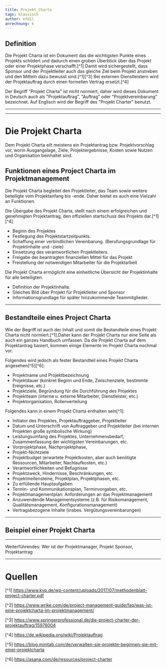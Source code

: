 ```yaml
---
title: Projekt_Charta
tags: klassisch
author: efdil
anrechnung: k
---
```


## Definition

Die Projekt Charta ist ein Dokument das die wichtigsten Punkte eines Projekts schildert und dadurch einen groben Überblick über das Projekt oder einer Projektphase verschafft.[^1] Damit wird sichergestellt, dass Sponsor und der Projektleiter auch das gleiche Ziel beim Projekt anstreben und den Mitteln dazu bewusst sind.[^1][^3] Bei externen Dienstleistern wird der Projektauftrag durch einen formellen Vertrag ersetzt.[^4]

Der Begriff "Projekt Charta" ist nicht normiert, daher wird dieses Dokument in Deutsch auch als "Projektauftrag", "Auftrag" oder "Projektvereinbarung" bezeichnet. Auf Englisch wird der Begriff des "Projekt Charter" benutzt.

---
---

# Die Projekt Charta

Dem Projekt Charta eilt meistens ein Projektantrag bzw. Projektvorschlag vor, worin Ausgangslage, Ziele, Projektergebnisse, Kosten sowie Nutzen und Organisation beinhaltet sind.

## Funktionen eines Project Charta im Projektmanagement

Die Projekt Charta begleitet den Projektleiter, das Team sowie weitere beteiligte vom Projektanfang bis -ende. Daher bietet es auch eine Vielzahl an Funktionen.

 Die Übergabe des Projekt Charta, stellt nach einem erfolgreichen und genehmigten Projektantrag, den offiziellen startschuss des Projekts dar.[^1][^4]

- Beginn des Projektes
- Festlegung des Projektstartzeitpunkts.
- Schaffung einer verbindlichen Vereinbarung.
 (Berufungsgrundlage für Projektinhalte und -ziele)
 - Einsetzung des verantwortlichen Projektleiters.
 - Freigabe der beantragten finanziellen Mittel für das Projekt
 - Freistellung der notwendigen Mitarbeiter für die Projektarbeit

Die Projekt Charta ermöglicht eine einheitliche Übersicht der Projektinhalte für alle beteiligten.

- Definition der Projektinhalte.
- Gleiches Bild über Projekt für Projektleiter und Sponsor
- Informationsgrundlage für später hinzukommende Teammitglieder.

---

## Bestandteile eines Project Charta

Wie der Begriff ist auch der Inhalt und somit die Bestandteile eines Projekt Charta nicht normiert.[^1].Daher kann der Projekt Charta nur eine Seite als auch ein ganzes Handbuch umfassen. Da die Projekt Charta auf dem Projektantrag basiert, kommen einige Elemente im Projekt Charta nochmal vor.

Folgendes wird jedoch als fester Bestandteil eines Projekt Charta angesehen[^5][^6]:

- Projektname und Projektbezeichnung
- Projektdauer (konkret Beginn und Ende, Zwischenziele, bestimmte Ereignisse, etc.)
- Projektziele, Begründung für die Durchführung des Projektes
- Projektteam (interne u. externe Mitarbeiter, Dienstleister, etc.)
- Projektorganisation, Rollenverteilung

Folgendes kann in einem Projekt Charta enthalten sein[^1]:


- Initiator des Projektes, Projektauftraggeber, Projektleiter
- Datum und Unterschrift von Auftraggeber und Projektleiter (bei internen Projekten große symbolische Wirkung)
- Leistungsumfang des Projektes, Unternehmensbedarf, Zusammenfassung der wichtigsten Vereinbarungen, etc.
- Vorprojektphase, Nachprojektphase,
- Projekt-Nichtziele
- Projektbudget (erwartete Projektkosten, aber auch benötigte Ressourcen, Mitarbeiter, Nachlaufkosten, etc.)
- Verantwortlichkeiten und Befugnisse
- Projektzweck, Hindernisse, Beschränkungen, etc.
- Projektmeilensteine, Projektplan, Projektphasen, etc.
- Zu erfüllende Hauptaufgaben
- Termin- und Kommunikationsplan, Terminvorgaben, etc.
- Projektmanagementplan: Anforderungen an das Projektmanagement
- Anzuwendende Managementsysteme (z.B. für Risikomanagement, Qualitätsmanagement, Konfigurationsmanagement)
- Vertragsbezogene Inhalte (insbes. Vergütungsvereinbarungen)

---

## Beispiel einer Projekt Charta



---
Weiterführendes:
Wer ist der Projektmanager, Projekt Sponsor, Projektantrag


---

# Quellen

[^1] https://www.kvp.de/wp-content/uploads/2017/07/methodenblatt-project-charter.pdf

[^2] https://www.wrike.com/de/project-management-guide/faq/was-ist-eine-projektcharta-im-projektmanagement/

[^3] https://www.springerprofessional.de/die-project-charter-der-projektauftrag/15976004

[^4] https://de.wikipedia.org/wiki/Projektauftrag

[^5] https://blog.minitab.com/de/verwalten-sie-projekte-beginnen-sie-mit-einer-projektcharta

[^6] https://asana.com/de/resources/project-charter
